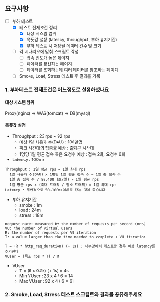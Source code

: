 ## 요구사항
- [ ] 부하 테스트
  - [x] 테스트 전제조건 정리
    - [x] 대상 시스템 범위
    - [x] 목푯값 설정 (latency, throughput, 부하 유지기간)
    - [x] 부하 테스트 시 저장될 데이터 건수 및 크기
  - [ ] 각 시나리오에 맞춰 스크립트 작성
    - [ ] 접속 빈도가 높은 페이지
    - [ ] 데이터를 갱신하는 페이지
    - [ ] 데이터를 조회하는데 여러 데이터를 참조하는 페이지
  - [ ] Smoke, Load, Stress 테스트 후 결과를 기록

### 1. 부하테스트 전제조건은 어느정도로 설정하셨나요
#### 대상 시스템 범위
Proxy(nginx) -> WAS(tomcat) -> DB(mysql)

#### 목푯값 설정
- Throughput : 23 rps ~ 92 rps
  - 예상 1일 사용자 수(DAU) : 100만명
  - 피크 시간대의 집중률 예상 : 출퇴근 시간대
  - 1명당 1일 평균 접속 혹은 요청수 예상 : 접속 2회, 요청수 6회
- Latency : 100ms
```text
Throughput : 1일 평균 rps ~ 1일 최대 rps
  1일 사용자 수(DAU) x 1명당 1일 평균 접속 수 = 1일 총 접속 수
  1일 총 접속 수 / 86,400 (초/일) = 1일 평균 rps
  1일 평균 rps x (최대 트래픽 / 평소 트래픽) = 1일 최대 rps
Latency : 일반적으로 50~100ms이하로 잡는 것이 좋습니다.
```
- 부하 유지기간
  - smoke : 1m
  - load : 24m
  - stress : 18m

```text
Request Rate: measured by the number of requests per second (RPS)
VU: the number of virtual users
R: the number of requests per VU iteration
T: a value larger than the time needed to complete a VU iteration

T = (R * http_req_duration) (+ 1s) ; 내부망에서 테스트할 경우 예상 latency를 추가한다
VUser = (목표 rps * T) / R
```
- VUser
  - T = (6 x 0.5s) (+ 1s) = 4s
  - Min VUser : 23 x 4 / 6 = 14
  - Max VUser : 92 x 4 / 6 = 61

### 2. Smoke, Load, Stress 테스트 스크립트와 결과를 공유해주세요
